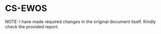 # CS-EWOS
NOTE:
I have made required changes in the original document itself. Kindly check the provided report.
